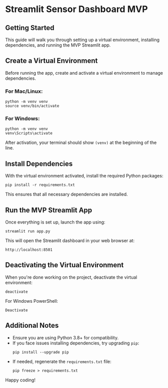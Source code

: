 # Streamlit Sensor Dashboard MVP

## Getting Started
This guide will walk you through setting up a virtual environment, installing dependencies, and running the MVP Streamlit app.

## Create a Virtual Environment
Before running the app, create and activate a virtual environment to manage dependencies.

### For Mac/Linux:
```
python -m venv venv
source venv/bin/activate
```

### For Windows:
```
python -m venv venv
venv\Scripts\activate
```

After activation, your terminal should show `(venv)` at the beginning of the line.

## Install Dependencies
With the virtual environment activated, install the required Python packages:
```
pip install -r requirements.txt
```

This ensures that all necessary dependencies are installed.

## Run the MVP Streamlit App
Once everything is set up, launch the app using:
```
streamlit run app.py
```

This will open the Streamlit dashboard in your web browser at:
```
http://localhost:8501
```

## Deactivating the Virtual Environment
When you're done working on the project, deactivate the virtual environment:
```
deactivate
```

For Windows PowerShell:
```
Deactivate
```

## Additional Notes
- Ensure you are using Python 3.8+ for compatibility.
- If you face issues installing dependencies, try upgrading `pip`:
  ```
  pip install --upgrade pip
  ```
- If needed, regenerate the `requirements.txt` file:
  ```
  pip freeze > requirements.txt
  ```

Happy coding!

